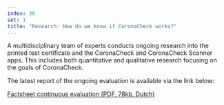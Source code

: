 ```yaml
---
index: 30
set: 1
title: "Research: How do we know if CoronaCheck works?"
---
```

A multidisciplinary team of experts conducts ongoing research into the printed test certificate and the CoronaCheck and CoronaCheck Scanner apps. This includes both quantitative and qualitative research focusing on the goals of CoronaCheck.

The latest report of the ongoing evaluation is available via the link below:

<a href="/media/Factsheet_doorlopende_evaluatie.pdf" rel="noopener noreferrer" hreflang="nl" target="_blank">Factsheet continuous evaluation (PDF, 78kb, Dutch)</a>
